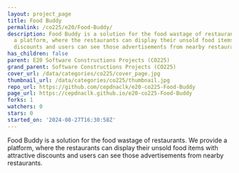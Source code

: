 ```yaml
---
layout: project_page
title: Food Buddy
permalink: /co225/e20/Food-Buddy/
description: Food Buddy is a solution for the food wastage of restaurants. We provide
  a platform, where the restaurants can display their unsold food items with attractive
  discounts and users can see those advertisements from nearby restaurants.
has_children: false
parent: E20 Software Constructions Projects (CO225)
grand_parent: Software Constructions Projects (CO225)
cover_url: /data/categories/co225/cover_page.jpg
thumbnail_url: /data/categories/co225/thumbnail.jpg
repo_url: https://github.com/cepdnaclk/e20-co225-Food-Buddy
page_url: https://cepdnaclk.github.io/e20-co225-Food-Buddy
forks: 1
watchers: 0
stars: 0
started_on: '2024-08-27T16:30:58Z'
---
```


Food Buddy is a solution for the food wastage of restaurants. We provide a platform, where the restaurants can display their unsold food items with attractive discounts and users can see those advertisements from nearby restaurants.